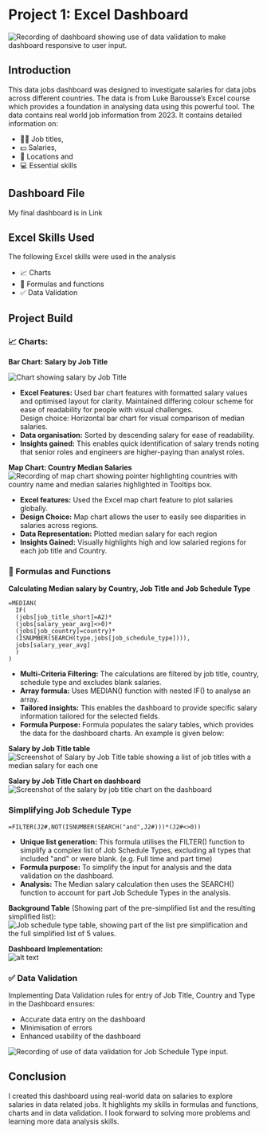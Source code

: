 # Project 1: Excel Dashboard
![Recording of dashboard showing use of data validation to make dashboard responsive to user input.](<Dashboard recording-1.gif>)

## Introduction
This data jobs dashboard was designed to investigate salaries for data jobs across different countries. The data is from Luke Barousse’s Excel course which provides a foundation in analysing data using this powerful tool. The data contains real world job information from 2023. It contains detailed information on: 
- 👨‍🔧 Job titles,
- 💵 Salaries, 
- 📍 Locations and 
- 💻 Essential skills 

## Dashboard File
My final dashboard is in Link

## Excel Skills Used
The following Excel skills were used in the analysis
- 📈 Charts
- 📐 Formulas and functions
- ✅ Data Validation

## Project Build
### 📈 Charts: 

**Bar Chart: Salary by Job Title**
  
![Chart showing salary by Job Title](<Screenshot 2025-05-18 202717-1.png>)

- **Excel Features:** Used bar chart features with formatted salary values and optimised layout for clarity. Maintained differing colour scheme for ease of readability for people with visual challenges.  
Design choice: Horizontal bar chart for visual comparison of median salaries.  
- **Data organisation:** Sorted by descending salary for ease of readability.  
- **Insights gained:** This enables quick identification of salary trends noting that senior roles and engineers are higher-paying than analyst roles.  
  
  
**Map Chart: Country Median Salaries**
![Recording of map chart showing pointer highlighting countries with country name and median salaries highlighted in Tooltips box.](<Map Recording-1.gif>)

- **Excel features:** Used the Excel map chart feature to plot salaries globally.  
- **Design Choice:** Map chart allows the user to easily see disparities in salaries across regions.  
- **Data Representation:** Plotted median salary for each region  
- **Insights Gained:** Visually highlights high and low salaried regions for each job title and Country. 

### 📐 Formulas and Functions  
**Calculating Median salary by Country, Job Title and Job Schedule Type**  
```
=MEDIAN(
  IF(
  (jobs[job_title_short]=A2)*
  (jobs[salary_year_avg]<>0)*
  (jobs[job_country]=country)*
  (ISNUMBER(SEARCH(type,jobs[job_schedule_type]))),
  jobs[salary_year_avg]
  )  
)  
```
- **Multi-Criteria Filtering:** The calculations are filtered by job title, country, schedule type and excludes blank salaries.  
- **Array formula:** Uses MEDIAN() function with nested IF() to analyse an array.  
- **Tailored insights:** This enables the dashboard to provide specific salary information tailored for the selected fields.  
- **Formula Purpose:** Formula populates the salary tables, which provides the data for the dashboard charts. An example is given below:   

**Salary by Job Title table**  
![Screenshot of Salary by Job Title table showing a list of job titles with a median salary for each one](<Screenshot 2025-05-19 105607-1.png>)

**Salary by Job Title Chart on dashboard**
![Screenshot of the salary by job title chart on the dashboard](<Screenshot 2025-05-18 202748-1.png>)

### Simplifying Job Schedule Type  

```
=FILTER(J2#,NOT(ISNUMBER(SEARCH("and",J2#)))*(J2#<>0))
```
- **Unique list generation:** This formula utilises the FILTER() function to simplify a complex list of Job Schedule Types, excluding all types that included "and" or were blank. (e.g. Full time and part time)  
- **Formula purpose:** To simplify the input for analysis and the data validation on the dashboard.  
- **Analysis:** The Median salary calculation then uses the SEARCH() function to account for part Job Schedule Types in the analysis.  

**Background Table** (Showing part of the pre-simplified list and the resulting simplified list):   
![Job schedule type table, showing part of the list pre simplification and the full simplified list of 5 values.](<Screenshot 2025-05-19 110140-1.png>)

**Dashboard Implementation:**  
![alt text](<Screenshot 2025-05-18 202818-1.png>)

### ✅ Data Validation
Implementing Data Validation rules for entry of Job Title, Country and Type in the Dashboard ensures:  
- Accurate data entry on the dashboard  
- Minimisation of errors  
- Enhanced usability of the dashboard  


![Recording of use of data validation for Job Schedule Type input.](<Data Validation rec-1.gif>)

## **Conclusion**  
I created this dashboard using real-world data on salaries to explore salaries in data related jobs. It highlights my skills in formulas and functions, charts and in data validation. I look forward to solving more problems and learning more data analysis skills.